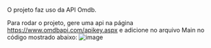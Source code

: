 O projeto faz uso da API Omdb.

Para rodar o projeto, gere uma api na página https://www.omdbapi.com/apikey.aspx e adicione no arquivo Main no código mostrado abaixo:
![image](https://github.com/user-attachments/assets/79745356-98e6-4b3c-b5b5-644d4fa70adc)
